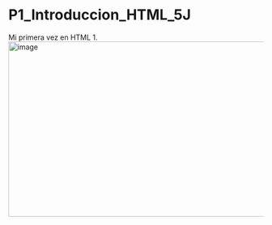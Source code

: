 # P1_Introduccion_HTML_5J
Mi primera vez en HTML
1.<img width="627" height="346" alt="image" src="https://github.com/user-attachments/assets/10e75735-26a9-4bba-9062-868bf1d3d610" />
